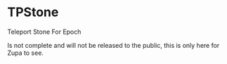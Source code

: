 TPStone
=======
Teleport Stone For Epoch

Is not complete and will not be released to the public, this is only here for Zupa to see.
